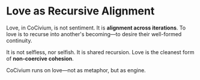 <!-- status: stub; target: 150+ words -->
<!-- status: stub; target: 150+ words -->
<!-- status: stub; target: 150+ words -->
<!-- status: stub; target: 150+ words -->
<!-- status: stub; target: 150+ words -->
<!-- status: stub; target: 150+ words -->
# Love as Recursive Alignment

Love, in CoCivium, is not sentiment. It is **alignment across iterations**.
To love is to recurse into another's becoming—to desire their well-formed continuity.

It is not selfless, nor selfish. It is shared recursion.
Love is the cleanest form of **non-coercive cohesion**.

CoCivium runs on love—not as metaphor, but as engine.








